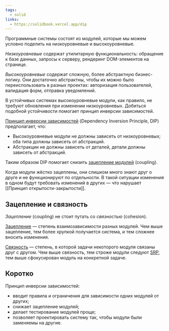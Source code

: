 ```yaml
---
tags:
  - solid
links:
  - https://solidbook.vercel.app/dip
---
```

Программные системы состоят из модулей, которые мы можем условно поделить на низкоуровневые и высокоуровневые.

_Низкоуровневые_ содержат утилитарную функциональность: обращение к базе данных, запросы к серверу, рендеринг DOM-элементов на странице.

_Высокоуровневые_ содержат сложную, более абстрактную бизнес-логику. Они достаточно абстрактны, чтобы их можно было переиспользовать в разных проектах: авторизация пользователей, валидация форм, отправка уведомлений.

В устойчивых системах высокоуровневые модули, как правило, не требуют обновления при изменении низкоуровневых. Добиться подобной устойчивости помогает принцип инверсии зависимостей.

[Принцип инверсии зависимостей](https://ru.wikipedia.org/wiki/%D0%9F%D1%80%D0%B8%D0%BD%D1%86%D0%B8%D0%BF_%D0%B8%D0%BD%D0%B2%D0%B5%D1%80%D1%81%D0%B8%D0%B8_%D0%B7%D0%B0%D0%B2%D0%B8%D1%81%D0%B8%D0%BC%D0%BE%D1%81%D1%82%D0%B5%D0%B9) (Dependency Inversion Principle, DIP) предполагает, что:

- Высокоуровневые модули не должны зависеть от низкоуровневых; оба типа должны зависеть от абстракций.
- Абстракции не должны зависеть от деталей, детали должны зависеть от абстракций.

Таким образом DIP помогает снизить [зацепление модулей](https://ru.wikipedia.org/wiki/%D0%97%D0%B0%D1%86%D0%B5%D0%BF%D0%BB%D0%B5%D0%BD%D0%B8%D0%B5_(%D0%BF%D1%80%D0%BE%D0%B3%D1%80%D0%B0%D0%BC%D0%BC%D0%B8%D1%80%D0%BE%D0%B2%D0%B0%D0%BD%D0%B8%D0%B5)) (coupling).

Когда модули жёстко зацеплены, они слишком много знают друг о друге и не функционируют по отдельности. В такой ситуации изменения в одном будут требовать изменений в других — что нарушает [[Принцип открытости-закрытости]].

## Зацепление и связность

_Зацепление_ (coupling) не стоит путать со _связностью_ (cohesion).

[Зацепление](https://ru.wikipedia.org/wiki/%D0%97%D0%B0%D1%86%D0%B5%D0%BF%D0%BB%D0%B5%D0%BD%D0%B8%D0%B5_(%D0%BF%D1%80%D0%BE%D0%B3%D1%80%D0%B0%D0%BC%D0%BC%D0%B8%D1%80%D0%BE%D0%B2%D0%B0%D0%BD%D0%B8%D0%B5)) — степень взаимозависимости разных модулей. Чем выше зацепление, тем более хрупкой получается система, и тем сложнее вносить изменения.

[Связность](https://ru.wikipedia.org/wiki/%D0%A1%D0%B2%D1%8F%D0%B7%D0%BD%D0%BE%D1%81%D1%82%D1%8C_(%D0%BF%D1%80%D0%BE%D0%B3%D1%80%D0%B0%D0%BC%D0%BC%D0%B8%D1%80%D0%BE%D0%B2%D0%B0%D0%BD%D0%B8%D0%B5)) — степень, в которой задачи некоторого модуля связаны друг с другом. Чем выше связность, тем строже модули следуют [SRP](https://solidbook.vercel.app/srp), тем выше сфокусирован модуль на конкретной задаче.

## Коротко

Принцип инверсии зависимостей:

- вводит правила и ограничения для зависимости одних модулей от других;
- снижает зацепление модулей;
- делает тестирование модулей проще;
- позволяет проектировать систему так, чтобы модули были заменяемы на другие.
